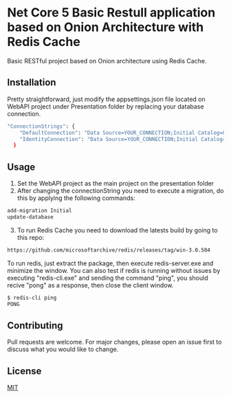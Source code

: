 # Net Core 5 Basic Restull application based on Onion Architecture with Redis Cache

Basic RESTful project based on Onion architecture using Redis Cache.

## Installation

Pretty straightforward, just modify the appsettings.json file located on WebAPI project under Presentation folder by replacing your database connection.

```bash
"ConnectionStrings": {
    "DefaultConnection": "Data Source=YOUR_CONNECTION;Initial Catalog=OnionExampleDb;Integrated Security=True;MultipleActiveResultSets=True",
    "IdentityConnection": "Data Source=YOUR_CONNECTION;Initial Catalog=OnionExampleIdentityDb;Integrated Security=True;MultipleActiveResultSets=True"
  }
```

## Usage

1. Set the WebAPI project as the main project on the presentation folder
2. After changing the connectionString you need to execute a migration, do this by applying the following commands:
```bash
add-migration Initial
update-database
```
3. To run Redis Cache you need to download the latests build by going to this repo: 

```bash
https://github.com/microsoftarchive/redis/releases/tag/win-3.0.504
```

To run redis, just extract the package, then execute redis-server.exe and minimize the window.
You can also  test if redis is running without issues by executing "redis-cli.exe" and sending the command "ping", you should recive "pong" as a response, then close the client window.

```bash
$ redis-cli ping
PONG
```

## Contributing
Pull requests are welcome. For major changes, please open an issue first to discuss what you would like to change.

## License
[MIT](https://choosealicense.com/licenses/mit/)

